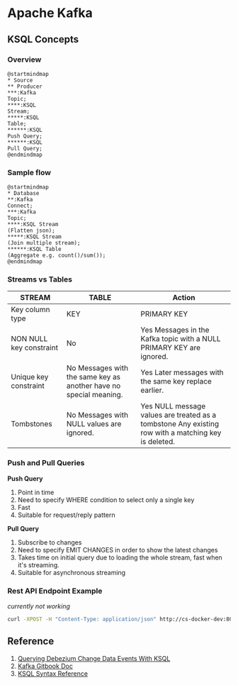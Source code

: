 # Apache Kafka 

## KSQL Concepts
### Overview

```plantuml
@startmindmap
* Source
** Producer
***:Kafka
Topic;
****:KSQL 
Stream;
*****:KSQL
Table;
******:KSQL
Push Query;
******:KSQL
Pull Query;
@endmindmap
```
### Sample flow
```plantuml
@startmindmap
* Database
**:Kafka
Connect;
***:Kafka
Topic;
****:KSQL Stream
(Flatten json);
*****:KSQL Stream
(Join multiple stream);
******:KSQL Table
(Aggregate e.g. count()/sum());
@endmindmap
```

### Streams vs Tables
| STREAM| TABLE|Action|
|-------|------|------|
| Key column type|KEY| PRIMARY KEY|
| NON NULL key constraint | No| Yes Messages in the Kafka topic with a NULL PRIMARY KEY are ignored.|
| Unique key constraint   | No Messages with the same key as another have no special meaning. | Yes Later messages with the same key replace earlier.|
| Tombstones| No Messages with NULL values are ignored.| Yes NULL message values are treated as a tombstone Any existing row with a matching key is deleted. |

### Push and Pull Queries
**Push Query**
1. Point in time
2. Need to specify WHERE condition to select only a single key
3. Fast
4. Suitable for request/reply pattern

**Pull Query**
1. Subscribe to changes
2. Need to specify EMIT CHANGES in order to show the latest changes
3. Takes time on initial query due to loading the whole stream, fast when it's streaming. 
4. Suitable for asynchronous streaming 

### Rest API Endpoint Example
*currently not working*
```bash
curl -XPOST -H "Content-Type: application/json" http://cs-docker-dev:8088/query -d `{"sql": "select * from guacamole_user_connection_count where name="cychau@gmail.com"}`
```

## Reference
1. [Querying Debezium Change Data Events With KSQL](https://debezium.io/blog/2018/05/24/querying-debezium-change-data-eEvents-with-ksql/)
2. [Kafka Gitbook Doc](https://jaceklaskowski.gitbooks.io/apache-kafka/kafka-overview.html)
3. [KSQL Syntax Reference](https://docs.ksqldb.io/en/latest/developer-guide/syntax-reference/)

